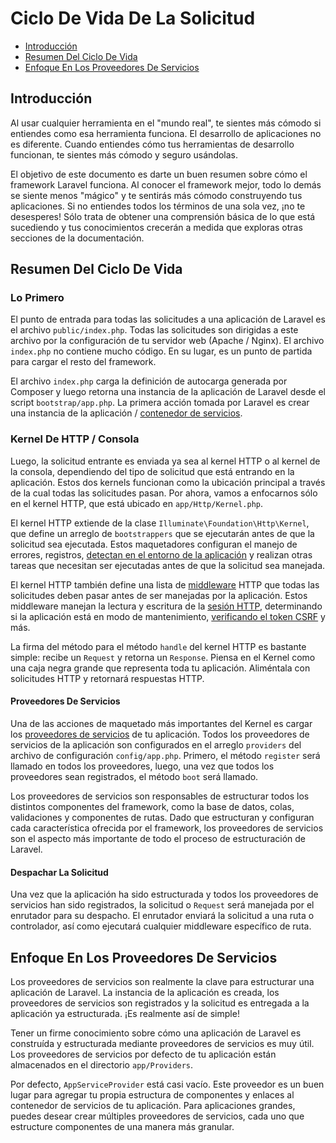 # Ciclo De Vida De La Solicitud

- [Introducción](#introduction)
- [Resumen Del Ciclo De Vida](#lifecycle-overview)
- [Enfoque En Los Proveedores De Servicios](#focus-on-service-providers)

<a name="introduction"></a>
## Introducción

Al usar cualquier herramienta en el "mundo real", te sientes más cómodo si entiendes como esa herramienta funciona. El desarrollo de aplicaciones no es diferente. Cuando entiendes cómo tus herramientas de desarrollo funcionan, te sientes más cómodo y seguro usándolas.

El objetivo de este documento es darte un buen resumen sobre cómo el framework Laravel funciona. Al conocer el framework mejor, todo lo demás se siente menos "mágico" y te sentirás más cómodo construyendo tus aplicaciones. Si no entiendes todos los términos de una sola vez, ¡no te desesperes! Sólo trata de obtener una comprensión básica de lo que está sucediendo y tus conocimientos crecerán a medida que exploras otras secciones de la documentación.

<a name="lifecycle-overview"></a>
## Resumen Del Ciclo De Vida

### Lo Primero

El punto de entrada para todas las solicitudes a una aplicación de Laravel es el archivo `public/index.php`. Todas las solicitudes son dirigidas a este archivo por la configuración de tu servidor web (Apache / Nginx). El archivo `index.php` no contiene mucho código. En su lugar, es un punto de partida para cargar el resto del framework.

El archivo `index.php` carga la definición de autocarga generada por Composer y luego retorna una instancia de la aplicación de Laravel desde el script `bootstrap/app.php`. La primera acción tomada por Laravel es crear una instancia de la aplicación / [contenedor de servicios](/docs/{{version}}/container).

### Kernel De HTTP / Consola

Luego, la solicitud entrante es enviada ya sea al kernel HTTP o al kernel de la consola, dependiendo del tipo de solicitud que está entrando en la aplicación. Estos dos kernels funcionan como la ubicación principal a través de la cual todas las solicitudes pasan. Por ahora, vamos a enfocarnos sólo en el kernel HTTP, que está ubicado en `app/Http/Kernel.php`.

El kernel HTTP extiende de la clase `Illuminate\Foundation\Http\Kernel`, que define un arreglo de `bootstrappers` que se ejecutarán antes de que la solicitud sea ejecutada. Estos maquetadores configuran el manejo de errores, registros, [detectan en el entorno de la aplicación](/docs/{{version}}/configuration#environment-configuration) y realizan otras tareas que necesitan ser ejecutadas antes de que la solicitud sea manejada.

El kernel HTTP también define una lista de [middleware](/docs/{{version}}/middleware) HTTP que todas las solicitudes deben pasar antes de ser manejadas por la aplicación. Estos middleware manejan la lectura y escritura de la [sesión HTTP](/docs/{{version}}/session), determinando si la aplicación está en modo de mantenimiento, [verificando el token CSRF](/docs/{{version}}/csrf) y más.

La firma del método para el método `handle` del kernel HTTP es bastante simple: recibe un `Request` y retorna un `Response`. Piensa en el Kernel como una caja negra grande que representa toda tu aplicación. Aliméntala con solicitudes HTTP y retornará respuestas HTTP.

#### Proveedores De Servicios

Una de las acciones de maquetado más importantes del Kernel es cargar los [proveedores de servicios](/docs/{{version}}/providers) de tu aplicación. Todos los proveedores de servicios de la aplicación son configurados en el arreglo `providers` del archivo de configuración `config/app.php`. Primero, el método `register` será llamado en todos los proveedores, luego, una vez que todos los proveedores sean registrados, el método `boot` será llamado.

Los proveedores de servicios son responsables de estructurar todos los distintos componentes del framework, como la base de datos, colas, validaciones y componentes de rutas. Dado que estructuran y configuran cada característica ofrecida por el framework, los proveedores de servicios son el aspecto más importante de todo el proceso de estructuración de Laravel.

#### Despachar La Solicitud

Una vez que la aplicación ha sido estructurada y todos los proveedores de servicios han sido registrados, la solicitud o `Request` será manejada por el enrutador para su despacho. El enrutador enviará la solicitud a una ruta o controlador, así como ejecutará cualquier middleware específico de ruta.

<a name="focus-on-service-providers"></a>
## Enfoque En Los Proveedores De Servicios

Los proveedores de servicios son realmente la clave para estructurar una aplicación de Laravel. La instancia de la aplicación es creada, los proveedores de servicios son registrados y la solicitud es entregada a la aplicación ya estructurada. ¡Es realmente así de simple!

Tener un firme conocimiento sobre cómo una aplicación de Laravel es construída y estructurada mediante proveedores de servicios es muy útil. Los proveedores de servicios por defecto de tu aplicación están almacenados en el directorio `app/Providers`. 

Por defecto, `AppServiceProvider` está casi vacío. Este proveedor es un buen lugar para agregar tu propia estructura de componentes y enlaces al contenedor de servicios de tu aplicación. Para aplicaciones grandes, puedes desear crear múltiples proveedores de servicios, cada uno que estructure componentes de una manera más granular.
